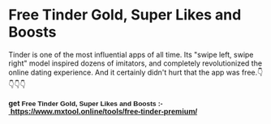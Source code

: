 # Free Tinder Gold, Super Likes and Boosts
<p>Tinder is one of the most influential apps of all time. Its "swipe left, swipe right" model inspired dozens of imitators, and completely revolutionized the online dating experience. And it certainly didn't hurt that the app was free.👇👇👇👇</p><p><b>get&nbsp;<span style="font-family: Arial; font-size: 10pt;">Free Tinder Gold, Super Likes and Boosts :-<a href="&nbsp;https://www.mxtool.online/tools/free-tinder-premium/">&nbsp;</a></span><span style="font-family: Arial; font-size: 11pt;"><a href="https://www.mxtool.online/tools/free-tinder-premium/">https://www.mxtool.online/tools/free-tinder-premium/</a></span></b></p>
